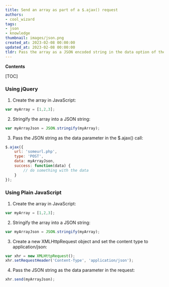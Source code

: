 ```yaml
---
title: Send an array as part of a $.ajax() request
authors:
- cool_wizard
tags:
- json
- knowledge
thumbnail: images/json.png
created_at: 2023-02-08 00:00:00
updated_at: 2023-02-08 00:00:00
tldr: Pass the array as a JSON encoded string in the data option of the $.ajax() call.
---
```


**Contents**

[TOC]

### Using jQuery

1. Create the array in JavaScript:

```javascript
var myArray = [1,2,3];
```

2. Stringify the array into a JSON string:

```javascript
var myArrayJson = JSON.stringify(myArray);
```

3. Pass the JSON string as the data parameter in the $.ajax() call:

```javascript
$.ajax({
    url: 'someurl.php',
    type: 'POST',
    data: myArrayJson,
    success: function(data) {
        // do something with the data
    }
});
```

### Using Plain JavaScript

1. Create the array in JavaScript:

```javascript
var myArray = [1,2,3];
```

2. Stringify the array into a JSON string:

```javascript
var myArrayJson = JSON.stringify(myArray);
```

3. Create a new XMLHttpRequest object and set the content type to application/json:

```javascript
var xhr = new XMLHttpRequest();
xhr.setRequestHeader('Content-Type', 'application/json');
```

4. Pass the JSON string as the data parameter in the request:

```javascript
xhr.send(myArrayJson);
```
